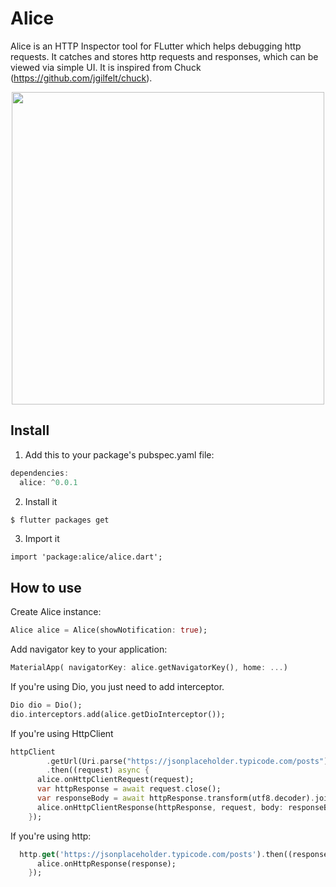 # Alice

Alice is an HTTP Inspector tool for FLutter which helps debugging http requests. It catches and stores http requests and responses, which can be viewed via simple UI. It is inspired from Chuck (https://github.com/jgilfelt/chuck).
<p align="center">
<img height="500" src="https://github.com/jhomlala/alice/blob/master/media/alice.gif">
</p>

## Install
1. Add this to your package's pubspec.yaml file:
```dart
dependencies:
  alice: ^0.0.1
```
2. Install it
```bash
$ flutter packages get
```

3. Import it
```dash
import 'package:alice/alice.dart';
```

## How to use
Create Alice instance:
```dart
Alice alice = Alice(showNotification: true);
```

Add navigator key to your application:
```dart
MaterialApp( navigatorKey: alice.getNavigatorKey(), home: ...)
```

If you're using Dio, you just need to add interceptor.
```dart
Dio dio = Dio();
dio.interceptors.add(alice.getDioInterceptor());
```

If you're using HttpClient
```dart
httpClient
        .getUrl(Uri.parse("https://jsonplaceholder.typicode.com/posts"))
        .then((request) async {
      alice.onHttpClientRequest(request);
      var httpResponse = await request.close();
      var responseBody = await httpResponse.transform(utf8.decoder).join();
      alice.onHttpClientResponse(httpResponse, request, body: responseBody);
    });
```

If you're using http:
```dart
  http.get('https://jsonplaceholder.typicode.com/posts').then((response) {
      alice.onHttpResponse(response);
    });
```
